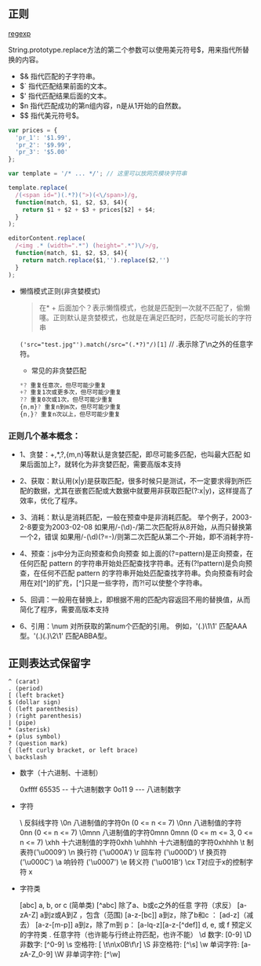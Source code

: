 ## 正则

[regexp](http://javascript.ruanyifeng.com/stdlib/regexp.html#toc15)

String.prototype.replace方法的第二个参数可以使用美元符号$，用来指代所替换的内容。

  - $& 指代匹配的子字符串。  
  - $\` 指代匹配结果前面的文本。  
  - $' 指代匹配结果后面的文本。  
  - $n 指代匹配成功的第n组内容，n是从1开始的自然数。  
  - $$ 指代美元符号$。  

  ```js
  var prices = {
    'pr_1': '$1.99',
    'pr_2': '$9.99',
    'pr_3': '$5.00'
  };

  var template = '/* ... */'; // 这里可以放网页模块字符串

  template.replace(
    /(<span id=")(.*?)(">)(<\/span>)/g,
    function(match, $1, $2, $3, $4){
      return $1 + $2 + $3 + prices[$2] + $4;
    }
  );

  editorContent.replace(
    /<img .* (width=".*") (height=".*")\/>/g,
    function(match, $1, $2, $3, $4){
      return match.replace($1,'').replace($2,'')
    }
  );
  ```

* 懒惰模式正则(非贪婪模式)

  > 在* + 后面加个？表示懒惰模式，也就是匹配到一次就不匹配了，偷懒噻。正则默认是贪婪模式，也就是在满足匹配时，匹配尽可能长的字符串

  `('src="test.jpg"').match(/src="(.*?)"/)[1]`    // .表示除了\n之外的任意字符。

  - 常见的非贪婪匹配

  ```js
  *? 重复任意次，但尽可能少重复
  +? 重复1次或更多次，但尽可能少重复
  ?? 重复0次或1次，但尽可能少重复
  {n,m}? 重复n到m次，但尽可能少重复
  {n,}? 重复n次以上，但尽可能少重复
  ```

### 正则几个基本概念：

- 1、贪婪：+,*,?,{m,n}等默认是贪婪匹配，即尽可能多匹配，也叫最大匹配
如果后面加上?，就转化为非贪婪匹配，需要高版本支持

- 2、获取：默认用(x|y)是获取匹配，很多时候只是测试，不一定要求得到所匹配的数据，尤其在嵌套匹配或大数据中就要用非获取匹配(?:x|y)，这样提高了效率，优化了程序。

- 3、消耗：默认是消耗匹配，一般在预查中是非消耗匹配。
举个例子，2003-2-8要变为2003-02-08
如果用/-(\d)-/第二次匹配将从8开始，从而只替换第一个2，错误
如果用/-(\d)(?=-)/则第二次匹配从第二个-开始，即不消耗字符-

- 4、预查：js中分为正向预查和负向预查
如上面的(?=pattern)是正向预查，在任何匹配 pattern 的字符串开始处匹配查找字符串。还有(?!pattern)是负向预查，在任何不匹配 pattern 的字符串开始处匹配查找字符串。负向预查有时会用在对[^]的扩充，[^]只是一些字符，而?!可以使整个字符串。

- 5、回调：一般用在替换上，即根据不用的匹配内容返回不用的替换值，从而简化了程序，需要高版本支持

- 6、引用：\num 对所获取的第num个匹配的引用。
例如，'(.)\1\1' 匹配AAA型。'(.)(.)\2\1' 匹配ABBA型。

## 正则表达式保留字

```
^ (carat)
. (period)
[ (left bracket}
$ (dollar sign)
( (left parenthesis)
) (right parenthesis)
| (pipe)
* (asterisk)
+ (plus symbol)
? (question mark)
{ (left curly bracket, or left brace)
\ backslash 
```

* 数字（十六进制、十进制）

  0xffff 65535  -- 十六进制数字
  0o11  9  --- 八进制数字

* 字符

  \\ 反斜线字符
  \0n 八进制值的字符0n (0 <= n <= 7)
  \0nn 八进制值的字符 0nn (0 <= n <= 7)
  \0mnn 八进制值的字符0mnn 0mnn (0 <= m <= 3, 0 <= n <= 7)
  \xhh 十六进制值的字符0xhh
  \uhhhh 十六进制值的字符0xhhhh
  \t 制表符('\u0009')
  \n 换行符 ('\u000A')
  \r 回车符 ('\u000D')
  \f 换页符 ('\u000C')
  \a 响铃符 ('\u0007')
  \e 转义符 ('\u001B')
  \cx T对应于x的控制字符 x

* 字符类

  [abc] a, b, or c (简单类)
  [^abc] 除了a、b或c之外的任意 字符（求反）
  [a-zA-Z] a到z或A到Z ，包含（范围)
  [a-z-[bc]] a到z，除了b和c ： [ad-z]（减去）
  [a-z-[m-p]] a到z，除了m到 p： [a-lq-z][a-z-[^def]] d, e, 或 f 
  预定义的字符类
  . 任意字符（也许能与行终止符匹配，也许不能）
  \d 数字: [0-9]
  \D 非数字: [^0-9]
  \s 空格符: [ \t\n\x0B\f\r]
  \S 非空格符: [^\s]
  \w 单词字符: [a-zA-Z_0-9]
  \W 非单词字符: [^\w]
